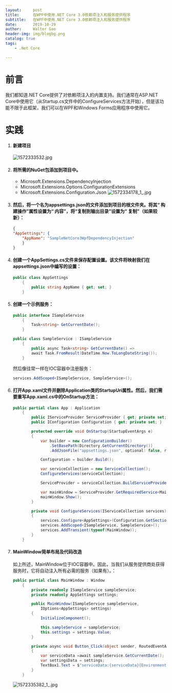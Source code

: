 ```yaml
---
layout:     post
title:      在WPF中使用.NET Core 3.0依赖项注入和服务提供程序
subtitle:   在WPF中使用.NET Core 3.0依赖项注入和服务提供程序
date:       2019-10-29
author:     Walter Gao
header-img: img/blogbg.png
catalog: true
tags:
	- .Net Core

---
```


# 前言
我们都知道.NET Core提供了对依赖项注入的内置支持。我们通常在ASP.NET Core中使用它（从Startup.cs文件中的ConfigureServices方法开始），但是该功能不限于此框架，我们可以在WPF和Windows Forms应用程序中使用它。
# 实践
1. #### 新建项目
    ![1572333532.jpg](https://i.loli.net/2019/10/29/mrDyWlXKsqhETjQ.png)
2. #### 将所需的NuGet包添加到项目中。
    - Microsoft.Extensions.DependencyInjection
    - Microsoft.Extensions.Options.ConfigurationExtensions
    - Microsoft.Extensions.Configuration.Json
    ![1572334178_1_.jpg](https://i.loli.net/2019/10/29/pIobqx4eXm8APMB.png)
3. #### 然后，将一个名为appsettings.json的文件添加到项目的根文件夹。将其“ 构建操作”属性设置为“ 内容”，将“复制到输出目录”设置为“ 复制”（如果较新）：
    ``` json
    {
    "AppSettings": {
        "AppName": "SampleNetCore3WpfDependencyInjection"
        }
    }
    ```
4. #### 创建一个AppSettings.cs文件来保存配置设置。该文件将映射我们在appsettings.json中编写的设置：
    ``` C#
    public class AppSettings
        {
            public string AppName { get; set; } 
        }
    ```
5. #### 创建一个示例服务：
    ``` C#
    public interface ISampleService
        {
            Task<string> GetCurrentDate();
        }
    ```
    ``` C#
    public class SampleService : ISampleService
        {
            public async Task<string> GetCurrentDate() => 
            await Task.FromResult(DateTime.Now.ToLongDateString());
        }
    ```
    然后像往常一样在IOC容器中注册服务：
    ``` C#
    services.AddScoped<ISampleService, SampleService>();
    ```    
6. #### 打开App.xaml文件并删除Application类的StartupUri属性。然后，我们需要重写App.xaml.cs中的OnStartup方法：
    ``` C#
    public partial class App : Application
        {
            public IServiceProvider ServiceProvider { get; private set; }
            public IConfiguration Configuration { get; private set; }

            protected override void OnStartup(StartupEventArgs e)
            {
                var builder = new ConfigurationBuilder()
                    .SetBasePath(Directory.GetCurrentDirectory())
                    .AddJsonFile("appsettings.json", optional: false, reloadOnChange: true);

                Configuration = builder.Build();

                var serviceCollection = new ServiceCollection();
                ConfigureServices(serviceCollection);

                ServiceProvider = serviceCollection.BuildServiceProvider();

                var mainWindow = ServiceProvider.GetRequiredService<MainWindow>();
                mainWindow.Show();
            }

            private void ConfigureServices(IServiceCollection services)
            {
                services.Configure<AppSettings>(Configuration.GetSection(nameof(AppSettings)));
                services.AddScoped<ISampleService, SampleService>();
                services.AddTransient(typeof(MainWindow));
            }
        }
    ```
7. #### MainWindow简单布局及代码改造
    如上所述，MainWindow位于IOC容器中。因此，当我们从服务提供商处获得服务时，它将自动注入所有必需的服务（如果有）。：
    ``` c# 
    public partial class MainWindow : Window
        {
            private readonly ISampleService sampleService;
            private readonly AppSettings settings;

            public MainWindow(ISampleService sampleService,
                IOptions<AppSettings> settings)
            {
                InitializeComponent();

                this.sampleService = sampleService;
                this.settings = settings.Value;
            }

            private async void Button_Click(object sender, RoutedEventArgs e)
            {
                var serviceData =await sampleService.GetCurrentDate();
                var settingsData = settings;
                TextBox1.Text = $"serviceData:{serviceData}{Environment.NewLine}settingsData:{settings.AppName}";
            }
        }
    ```
    ![1572335382_1_.jpg](https://i.loli.net/2019/10/29/fT2GzqF65CP1Wc8.png)